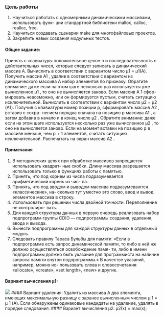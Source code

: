 ### Цель работы
1. Научиться работать с одномерными динамическими массивами, использовать функ-
ции стандартной библиотеки malloc, calloc, realloc, free.
2. Научиться создавать сценарии make для многофайловых проектов.
3. Закрепить навык создания модульных тестов.
#### Общее задание:
Принять с клавиатуры положительное целое n и последовательность n действительных
чисел, которые следует записать в динамический массив A.
Вычислить в соответствии с вариантом число μ1 = μ1(A).
Получить массив A1 , удалив в соответствии с вариантом из динамического массива A
набор элементов по признаку. Обратите внимание: даже если на этом шаге несколько раз
используется уже вычисленное μ1 , то оно не вычисляется заново. Если массив A 1 сфор-
мировать невозможно, или он формируется пустым, считать ситуацию исключительной.
Вычислить в соответствии с вариантом число μ2 = μ2 (A1).
Получив с клавиатуры номер позиции p, сформировать массив A2 , вставив с сохра-
нением порядка сначала на позицию p массива A1 , а затем добавив в начало и в конец
число μ2 . Обратите внимание: даже если на этом шаге используется несколько раз уже
вычисленное μ2 , то оно не вычисляется заново. Если на момент вставки на позицию p в
массиве меньше, чем p + 1 элементов, считать ситуацию исключительной.
Распечатать на экран массив A2 .
#### Примечания
1. В методических целях при обработке массивов запрещается использовать квадрат-
ные скобки. Длину массива разрешается использовать только в функциях работы с
памятью.
2. Принять, что под корнем из числа подразумевается арифметический корень из чис-
ла.
3. Принять, что под вводом и выводом массива подразумеваются «классические», на-
сколько тут уместно это слово, ввод и вывод элементов массива в строку.
4. Использовать при решении числа двойной точности. Переполнение не контролиро-
вать.
5. Для каждой структуры данных в первую очередь реализовать набор подпрограмм
группы CDIO — подпрограммы создания, удаления, ввода и вывода.
6. Вынести подпрограммы для каждой структуры данных в отдельный модуль.
7. Следовать правилу Тараса Бульбы для памяти: «Если в подпрограмме есть запрос
динамической памяти, то либо в ней же должно осуществляться освобождение памя-
ти, либо в имени подпрограммы должно быть указание для программиста на наличие
запроса памяти внутри подпрограммы.» В качестве указаний, например, можно ис-
пользовать слова и словосочетания: «allocate», «create», «set length», «new» и другие.
#### Вариант вычисления μ1:
<img src="https://github.com/KattyOG/University/blob/master/C%20Programming/Dynamic%20array/XiXblzjIJ_8.jpg">
#### Вариант удаления:
Удалить из массива A два элемента, имеющих максимальную разницу с заранее вычисленным числом μ 1 = μ 1 (A).
Если обнаружены одинаковые кандидаты на удаление, удалять в порядке следования.
#### Вариант вычисления μ2:
μ2(x) = max(x);
